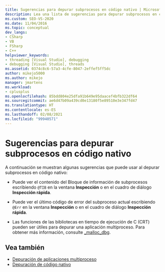 ```yaml
---
title: Sugerencias para depurar subprocesos en código nativo | Microsoft Docs
description: Lea una lista de sugerencias para depurar subprocesos en código nativo si va a depurar aplicaciones multiproceso en Visual Studio.
ms.custom: SEO-VS-2020
ms.date: 11/04/2016
ms.topic: conceptual
dev_langs:
- CSharp
- VB
- FSharp
- C++
helpviewer_keywords:
- threading [Visual Studio], debugging
- debugging [Visual Studio], threads
ms.assetid: 0374c8c6-57a3-4cfe-8047-2effef5ff5dc
author: mikejo5000
ms.author: mikejo
manager: jmartens
ms.workload:
- cplusplus
ms.openlocfilehash: 85bdd804e25dfa91b649e95daacef4bfb322df64
ms.sourcegitcommit: ae6d47b09a439cd0e13180f5e89510e3e347fd47
ms.translationtype: HT
ms.contentlocale: es-ES
ms.lasthandoff: 02/08/2021
ms.locfileid: "99940571"
---
```

# <a name="tips-for-debugging-threads-in-native-code"></a>Sugerencias para depurar subprocesos en código nativo
A continuación se muestran algunas sugerencias que puede usar al depurar subprocesos en código nativo:

- Puede ver el contenido del Bloque de información de subprocesos escribiendo `@TIB` en la ventana **Inspección** o en el cuadro de diálogo **Inspección rápida**.

- Puede ver el último código de error del subproceso actual escribiendo `@Err` en la ventana **Inspección** o en el cuadro de diálogo **Inspección rápida**.

- Las funciones de las bibliotecas en tiempo de ejecución de C (CRT) pueden ser útiles para depurar una aplicación multiproceso. Para obtener más información, consulte [_malloc_dbg](/cpp/c-runtime-library/reference/malloc-dbg).

## <a name="see-also"></a>Vea también
- [Depuración de aplicaciones multiproceso](../debugger/debug-multithreaded-applications-in-visual-studio.md)
- [Depuración de código nativo](../debugger/debugging-native-code.md)